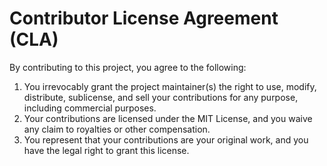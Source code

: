 # Contributor License Agreement (CLA)

By contributing to this project, you agree to the following:

1. You irrevocably grant the project maintainer(s) the right to use, modify, distribute, sublicense, and sell your contributions for any purpose, including commercial purposes.
2. Your contributions are licensed under the MIT License, and you waive any claim to royalties or other compensation.
3. You represent that your contributions are your original work, and you have the legal right to grant this license.

